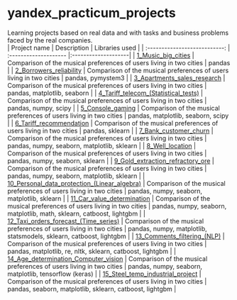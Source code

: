 # yandex_practicum_projects
Learning projects based on real data and with tasks and business problems faced by the real companies.  
| Project name | Description | Libraries used |
| :---------------------------: | :-------------------- |:--------------------|
| [1_Music_big_cities](https://github.com/DaryaShaban/yandex_practicum_projects/tree/main/Data_analysis/01_music_big_cities) | Comparison of the musical preferences of users living in two cities | pandas |
| [2_Borrowers_reliability](https://github.com/DaryaShaban/yandex_practicum_projects/tree/main/Data_analysis/02_borrowers_reliability) | Comparison of the musical preferences of users living in two cities | pandas, pymystem3 |
| [3_Apartments_sales_research](https://github.com/DaryaShaban/yandex_practicum_projects/tree/main/Data_analysis/03_apartments_sales_research) | Comparison of the musical preferences of users living in two cities | pandas, matplotlib, seaborn |
| [4_Tariff_telecom_(Statistical_tests)](https://github.com/DaryaShaban/yandex_practicum_projects/tree/main/Data_analysis/04_tariff_telecom_Statistical_tests) | Comparison of the musical preferences of users living in two cities | pandas, numpy, scipy |
| [5_Console_gaming](https://github.com/DaryaShaban/yandex_practicum_projects/tree/main/Data_analysis/05_console_gaming) | Comparison of the musical preferences of users living in two cities | pandas, matplotlib, seaborn, scipy |
| [6_Tariff_recommendation](https://github.com/DaryaShaban/yandex_practicum_projects/tree/main/Machine_learning/06_tariff_recommendation) | Comparison of the musical preferences of users living in two cities | pandas, sklearn |
| [7_Bank_customer_churn](https://github.com/DaryaShaban/yandex_practicum_projects/tree/main/Machine_learning/07_bank_customer_churn) | Comparison of the musical preferences of users living in two cities | pandas, numpy, seaborn, matplotlib, sklearn |
| [8_Well_location](https://github.com/DaryaShaban/yandex_practicum_projects/tree/main/Machine_learning/08_well_location) | Comparison of the musical preferences of users living in two cities | pandas, numpy, seaborn, sklearn |
| [9_Gold_extraction_refractory_ore](https://github.com/DaryaShaban/yandex_practicum_projects/tree/main/Machine_learning/09_gold_extraction_refractory_ore) | Comparison of the musical preferences of users living in two cities | pandas, numpy, seaborn, matplotlib, sklearn |
| [10_Personal_data_protection_(Linear_algebra)](https://github.com/DaryaShaban/yandex_practicum_projects/tree/main/Machine_learning/10_personal_data_protection_Linear_algebra) | Comparison of the musical preferences of users living in two cities | pandas, numpy, seaborn, matplotlib, sklearn |
| [11_Car_value_determination](https://github.com/DaryaShaban/yandex_practicum_projects/tree/main/Machine_learning/11_car_value_determination) | Comparison of the musical preferences of users living in two cities | pandas, numpy, seaborn, matplotlib, math, sklearn, catboost, lightgbm |
| [12_Taxi_orders_forecast_(Time_series)](https://github.com/DaryaShaban/yandex_practicum_projects/tree/main/Machine_learning/12_taxi_orders_forecast_Time_series) | Comparison of the musical preferences of users living in two cities | pandas, numpy, matplotlib, statsmodels, sklearn, catboost, lightgbm |
| [13_Comments_filtering_(NLP)](https://github.com/DaryaShaban/yandex_practicum_projects/tree/main/Machine_learning/13_comments_filtering_NLP) | Comparison of the musical preferences of users living in two cities | pandas, matplotlib, re, nltk, sklearn, catboost, lightgbm |
| [14_Age_determination_Computer_vision](https://github.com/DaryaShaban/yandex_practicum_projects/tree/main/Machine_learning/14_age_determination_Computer_vision) | Comparison of the musical preferences of users living in two cities | pandas, numpy, seaborn, matplotlib, tensorflow (keras) |
| [15_Steel_temp_industrial_project](https://github.com/DaryaShaban/yandex_practicum_projects/tree/main/Machine_learning/15_steel_temp_industrial_project) | Comparison of the musical preferences of users living in two cities | pandas, seaborn, matplotlib, sklearn, catboost, lightgbm |

